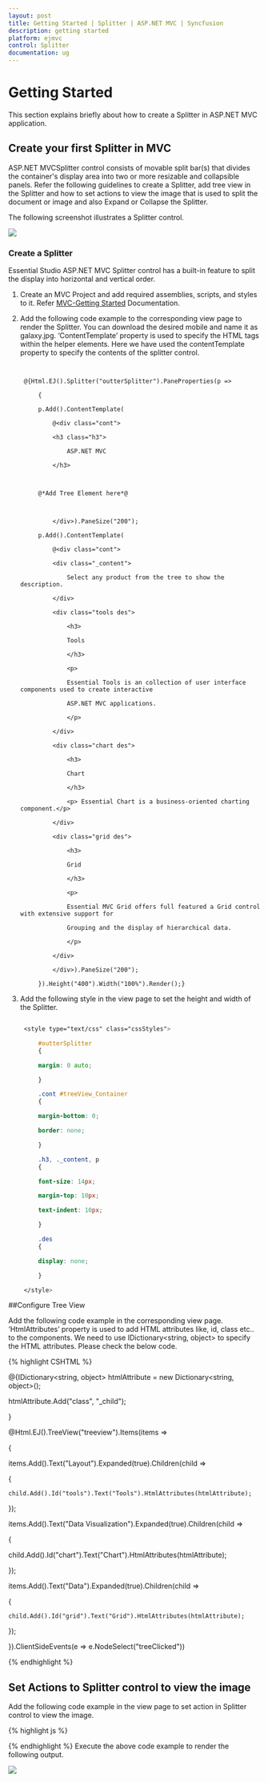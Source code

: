 ```yaml
---
layout: post
title: Getting Started | Splitter | ASP.NET MVC | Syncfusion
description: getting started
platform: ejmvc
control: Splitter
documentation: ug
---
```


# Getting Started

This section explains briefly about how to create a Splitter in ASP.NET MVC application.

## Create your first Splitter in MVC

ASP.NET MVCSplitter control consists of movable split bar(s) that divides the container's display area into two or more resizable and collapsible panels. Refer the following guidelines to create a Splitter, add tree view in the Splitter and how to set actions to view the image that is used to split the document or image and also Expand or Collapse the Splitter. 

The following screenshot illustrates a Splitter control.



![](Getting-Started_images/Getting-Started_img1.png)



### Create a Splitter

Essential Studio ASP.NET MVC Splitter control has a built-in feature to split the display into horizontal and vertical order.

1. Create an MVC Project and add required assemblies, scripts, and styles to it.  Refer [MVC-Getting Started](http://help.syncfusion.com/aspnetmvc/splitter/getting-started) Documentation.
2. Add the following code example to the corresponding view page to render the Splitter. You can download the desired mobile and name it as galaxy.jpg. ‘ContentTemplate’ property is used to specify the HTML tags within the helper elements. Here we have used the contentTemplate property to specify the contents of the splitter control.

   ~~~ cshtml


	@{Html.EJ().Splitter("outterSplitter").PaneProperties(p =>

		{

		p.Add().ContentTemplate(

			@<div class="cont">

			<h3 class="h3">

				ASP.NET MVC

			</h3>



		@*Add Tree Element here*@



			</div>).PaneSize("200");

		p.Add().ContentTemplate(

			@<div class="cont">

			<div class="_content">

				Select any product from the tree to show the description.

			</div>

			<div class="tools des">

				<h3>

				Tools

				</h3>

				<p>

				Essential Tools is an collection of user interface components used to create interactive

				ASP.NET MVC applications.

				</p>

			</div>

			<div class="chart des">

				<h3>

				Chart

				</h3>

				<p> Essential Chart is a business-oriented charting component.</p>

			</div>

			<div class="grid des">

				<h3>

				Grid

				</h3>

				<p>

				Essential MVC Grid offers full featured a Grid control with extensive support for

				Grouping and the display of hierarchical data.

				</p>

			</div>

			</div>).PaneSize("200");

		}).Height("400").Width("100%").Render();}

   ~~~
   



3. Add the following style in the view page to set the height and width of the Splitter.

   ~~~ css

	<style type="text/css" class="cssStyles">

		#outterSplitter 
		{

		margin: 0 auto;

		}

		.cont #treeView_Container 
		{

		margin-bottom: 0;

		border: none;

		}

		.h3, ._content, p 
		{

		font-size: 14px;

		margin-top: 10px;

		text-indent: 10px;

		}

		.des 
		{

		display: none;

		}

	</style>
   ~~~
   





##Configure Tree View

Add the following code example in the corresponding view page. ‘HtmlAttributes’ property is used to add HTML attributes like, id, class etc.. to the components. We need to use IDictionary<string, object> to specify the HTML attributes. Please check the below code.


{% highlight CSHTML %}


@{IDictionary<string, object> htmlAttribute = new Dictionary<string, object>();

htmlAttribute.Add("class", "_child");

}



@Html.EJ().TreeView("treeview").Items(items =>

{

items.Add().Text("Layout").Expanded(true).Children(child =>

{

	child.Add().Id("tools").Text("Tools").HtmlAttributes(htmlAttribute);

});

items.Add().Text("Data Visualization").Expanded(true).Children(child =>

{

   child.Add().Id("chart").Text("Chart").HtmlAttributes(htmlAttribute);



});

items.Add().Text("Data").Expanded(true).Children(child =>

{

	child.Add().Id("grid").Text("Grid").HtmlAttributes(htmlAttribute);

});



}).ClientSideEvents(e => e.NodeSelect("treeClicked"))

{% endhighlight %}

## Set Actions to Splitter control to view the image

Add the following code example in the view page to set action in Splitter control to view the image.

{% highlight js %}

<script type="text/javascript">



function treeClicked(sender, args) 
{

	if (sender.currentElement.hasClass('_child')) 
	{	
		//nodeSelect event handle

		var content = $('.' + sender.currentElement[0].id).html();

		$('._content').html(content);

	}

}

</script>


{% endhighlight %}
Execute the above code example to render the following output.

![](Getting-Started_images/Getting-Started_img2.png)



